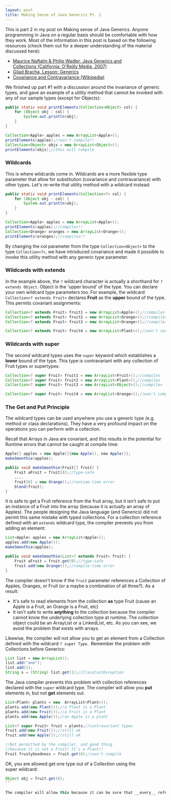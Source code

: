 ```yaml
---
layout: post
title: Making Sense of Java Generics Pt. 2
---
```


This is part 2 in my post on Making sense of Java Generics. Anyone programming in Java on a regular basis should be comfortable with how they work. Most of the information in this post is based on the following resources (check them out for a deeper understanding of the material discussed here):

* [Maurice Naftalin & Philip Wadler, Java Generics and Collections (California: O'Reilly Media, 2007)](http://oreilly.com/catalog/9780596527754 "Java Generics and Collections")
* [Gilad Bracha, Lesson: Generics](http://docs.oracle.com/javase/tutorial/extra/generics/index.html "Lesson: Generics")
* [Covariance and Contravariance (Wikipedia)](https://en.wikipedia.org/wiki/Covariance_and_contravariance_(computer_science) "Covariance and Contravariance")

We finished up part #1 with a discussion around the invariance of generic types, and gave an example of a utility method that cannot be invoked with any of our sample types (except for Objects):

```java
public static void printElements(Collection<Object> col) {
    for (Object obj : col) {
        System.out.println(obj);
    }
}

Collection<Apple> apples = new ArrayList<Apple>();
printElements(apples);//won't compile!!
Collection<Object> objs = new ArrayList<Object>();
printElements(objs);//this will compile
```

### Wildcards

This is where wildcards come in. Wildcards are a more flexible type parameter that allow for substitution (covariance and contravariance) with other types. Let's re-write that utility method with a wildcard instead:

```java
public static void printElements(Collection<?> col) {
    for (Object obj : col) {
        System.out.println(obj);
    }
}

Collection<Apple> apples = new ArrayList<Apple>();
printElements(apples);//compiles!!
Collection<Orange> oranges = new ArrayList<Orange>();
printElements(oranges);//compiles!!
```

By changing the col parameter from the type `Collection<Object>` to the type `Collection<?>`, we have introduced covariance and made it possible to invoke this utility method with any generic type parameter. 

### Wildcards with __extends__

In the example above, the `?` wildcard character is actually a shorthand for `? extends Object`. Object is the 'upper bound' of the type.  You can declare your own wildcard type parameters too. For example, the wildcard `Collection<? extends Fruit>` declares __Fruit__ as the __upper__ bound of the type. This permits covariant assignments:

```java
Collection<? extends Fruit> fruit1 = new ArrayList<Apple>();//compiles
Collection<? extends Fruit> fruit2 = new ArrayList<Orange>();//compiles
Collection<? extends Fruit> fruit3 = new ArrayList<Orange>();//compiles

Collection<? extends Fruit> fruit4 = new ArrayList<Plant>();//won't compile!!
```

### Wildcards with __super__

The second wildcard types uses the `super` keyword which establishes a __lower__ bound of the type. This type is contravariant with any collection of Fruit types or supertypes:

```java
Collection<? super Fruit> fruit1 = new ArrayList<Fruit>();//compiles
Collection<? super Fruit> fruit2 = new ArrayList<Plant>();//compiles
Collection<? super Fruit> fruit3 = new ArrayList<Object>();//compiles

Collection<? super Fruit> fruit4 = new ArrayList<Orange>();//won't compile!!
```

### The Get and Put Principle

The wildcard types can be used anywhere you use a generic type (e.g. method or class declarations). They have a very profound impact on the operations you can perform with a collection. 

Recall that Arrays in Java are covariant, and this results in the potential for Runtime errors that cannot be caught at compile time:

```java
Apple[] apples = new Apple[]{new Apple(), new Apple()};
makeSmoothie(apples);

public void makeSmoothie(Fruit[] fruit) {
    Fruit aFruit = fruit[0];//type-safe
    ....
    fruit[0] = new Orange();//runtime-time error  
    blend(fruit);
}
```

It is safe to get a Fruit reference from the fruit array, but it isn't safe to put an instance of a Fruit into the array (because it is actually an array of Apples). The people designing the Java language (and Generics) did not permit this same mistake with typed collections. For a collection reference defined with an `extends` wildcard type, the compiler prevents you from adding an element:

```java
List<Apple> apples = new ArrayList<Apple>();
apples.add(new Apple());
makeSmoothie(apples);

public void makeSmoothie(List<? extends Fruit> fruit) {
    Fruit aFruit = fruit.get(0);//type-safe
    fruit.add(new Orange());//compile-time error
}
```

The compiler doesn't know if the `fruit` parameter references a Collection of Apples, Oranges, or Fruit (or a maybe a combination of all three?). As a result:

- It's safe to read elements from the collection __as__ type Fruit (cause an Apple is a Fruit, an Orange is a Fruit, etc)
- It isn't safe to write __anything__ to the collection because the compiler cannot know the underlying collection type at runtime. The collection object could be an ArrayList<Apple> or a LinkedList<Orange>, etc. As you can see, we avoid the problem that exists with arrays.

Likewise, the compiler will not allow you to get an element from a Collection defined with the wildcard `? super Type`.  Remember the problem with Collections before Generics:

```java
List list = new ArrayList();
list.add("one");
list.add(1);
String s = (String) list.get(1);//ClassCastException
```

The Java compiler prevents this problem with collection references declared with the `super` wildcard type. The compiler will allow you __put__ elements in, but not __get__ elements out.

```java
List<Plant> plants = new  ArrayList<Plant>();
plants.add(new Plant());//a Plant is a Plant
plants.add(new Fruit());//a Fruit is a Plant
plants.add(new Apple());//an Apple is a plant

List<? super Fruit> fruit = plants;//contravariant types
fruit.add(new Fruit());//still ok 
fruit.add(new Apple());//still ok

//Not permitted by the compiler, and good thing 
//because it is not a Fruit! It's a Plant!!
Fruit fruityGoodness = fruit.get(0);//won't compile
```

OK, you are allowed get one type out of a Collection using the super wildcard:
  
```java
Object obj = fruit.get(0);
``

The compiler will allow this because it can be sure that __every__ reference type is an Object. Just don't forget, the reference could also be null (but that's nothing new).

